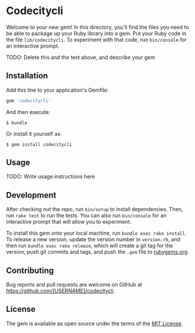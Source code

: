 # Codecitycli

Welcome to your new gem! In this directory, you'll find the files you need to be able to package up your Ruby library into a gem. Put your Ruby code in the file `lib/codecitycli`. To experiment with that code, run `bin/console` for an interactive prompt.

TODO: Delete this and the text above, and describe your gem

## Installation

Add this line to your application's Gemfile:

```ruby
gem 'codecitycli'
```

And then execute:

    $ bundle

Or install it yourself as:

    $ gem install codecitycli

## Usage

TODO: Write usage instructions here

## Development

After checking out the repo, run `bin/setup` to install dependencies. Then, run `rake test` to run the tests. You can also run `bin/console` for an interactive prompt that will allow you to experiment.

To install this gem onto your local machine, run `bundle exec rake install`. To release a new version, update the version number in `version.rb`, and then run `bundle exec rake release`, which will create a git tag for the version, push git commits and tags, and push the `.gem` file to [rubygems.org](https://rubygems.org).

## Contributing

Bug reports and pull requests are welcome on GitHub at https://github.com/[USERNAME]/codecitycli.

## License

The gem is available as open source under the terms of the [MIT License](https://opensource.org/licenses/MIT).
